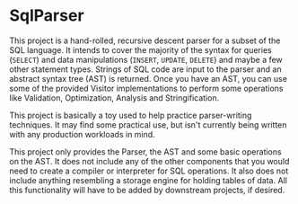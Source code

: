 # SqlParser

This project is a hand-rolled, recursive descent parser for a subset of the SQL language. It intends to cover the majority of the syntax for queries (`SELECT`) and data manipulations (`INSERT`, `UPDATE`, `DELETE`) and maybe a few other statement types. Strings of SQL code are input to the parser and an abstract syntax tree (AST) is returned. Once you have an AST, you can use some of the provided Visitor implementations to perform some operations like Validation, Optimization, Analysis and Stringification. 

This project is basically a toy used to help practice parser-writing techniques. It may find some practical use, but isn't currently being written with any production workloads in mind.

This project only provides the Parser, the AST and some basic operations on the AST. It does not include any of the other components that you would need to create a compiler or interpreter for SQL operations. It also does not include anything resembling a storage engine for holding tables of data. All this functionality will have to be added by downstream projects, if desired.